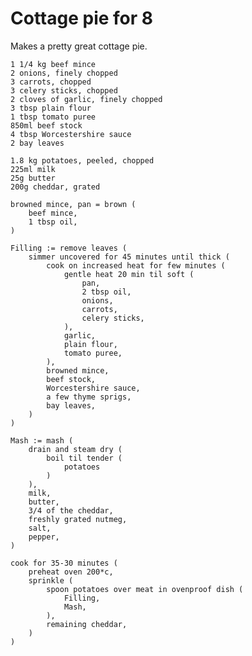 Cottage pie for 8
=================

Makes a pretty great cottage pie.

    1 1/4 kg beef mince
    2 onions, finely chopped
    3 carrots, chopped
    3 celery sticks, chopped
    2 cloves of garlic, finely chopped
    3 tbsp plain flour
    1 tbsp tomato puree
    850ml beef stock
    4 tbsp Worcestershire sauce
    2 bay leaves
    
    1.8 kg potatoes, peeled, chopped
    225ml milk
    25g butter
    200g cheddar, grated
    
    browned mince, pan = brown (
        beef mince,
        1 tbsp oil,
    )
    
    Filling := remove leaves (
        simmer uncovered for 45 minutes until thick (
            cook on increased heat for few minutes (
                gentle heat 20 min til soft (
                    pan,
                    2 tbsp oil,
                    onions,
                    carrots,
                    celery sticks,
                ),
                garlic,
                plain flour,
                tomato puree,
            ),
            browned mince,
            beef stock,
            Worcestershire sauce,
            a few thyme sprigs,
            bay leaves,
        )
    )
    
    Mash := mash (
        drain and steam dry (
            boil til tender (
                potatoes
            )
        ),
        milk,
        butter,
        3/4 of the cheddar,
        freshly grated nutmeg,
        salt,
        pepper,
    )
    
    cook for 35-30 minutes (
        preheat oven 200*c,
        sprinkle (
            spoon potatoes over meat in ovenproof dish (
                Filling,
                Mash,
            ),
            remaining cheddar,
        )
    )
